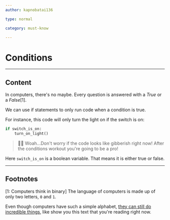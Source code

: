 ```yaml
---
author: kapnobatai136

type: normal

category: must-know

---
```

# Conditions

---
## Content


In computers, there's no maybe. Every question is answered with a *True* or a *False*[1]. 

We can use if statements to only run code when a condition is true.

For instance, this code will only turn the light on if the switch is on:
```python
if switch_is_on:
    turn_on_light()
```

> 😵‍💫 Woah...Don't worry if the code looks like gibberish right now! After the conditions workout you're going to be a pro!

Here `switch_is_on` is a boolean variable. That means it is either true or false. 

---
## Footnotes

[1: Computers think in binary]
The language of computers is made up of only two letters, `0` and `1`.

Even though computers have such a simple alphabet, [they can still do incredible things](https://www.reddit.com/r/explainlikeimfive/comments/3x7czk/eli5how_can_a_bunch_of_0s_and_1s_create/cy255mw/), like show you this text that you're reading right now.